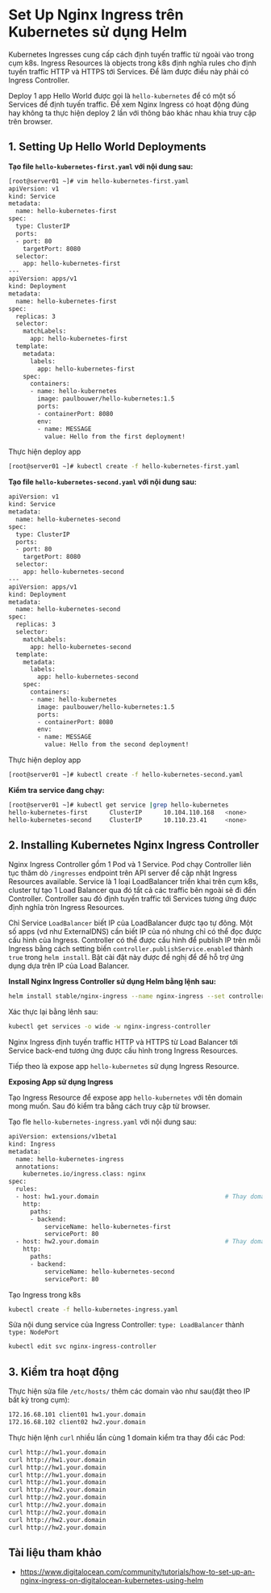 # Set Up Nginx Ingress trên Kubernetes sử dụng Helm

Kubernetes Ingresses cung cấp cách định tuyến traffic từ ngoài vào trong cụm k8s. Ingress Resources là objects trong k8s định nghĩa rules cho định tuyến traffic HTTP và HTTPS tới Services. Để làm được điều này phải có Ingress Controller.

Deploy 1 app Hello World được gọi là `hello-kubernetes` để có một số Services để định tuyến traffic. Đễ xem Nginx Ingress có hoạt động đúng hay không ta thực hiện deploy 2 lần với thông báo khác nhau khia truy cập trên browser.

## 1. Setting Up Hello World Deployments

**Tạo file `hello-kubernetes-first.yaml` với nội dung sau:**
```sh
[root@server01 ~]# vim hello-kubernetes-first.yaml
apiVersion: v1
kind: Service
metadata:
  name: hello-kubernetes-first
spec:
  type: ClusterIP
  ports:
  - port: 80
    targetPort: 8080
  selector:
    app: hello-kubernetes-first
---
apiVersion: apps/v1
kind: Deployment
metadata:
  name: hello-kubernetes-first
spec:
  replicas: 3
  selector:
    matchLabels:
      app: hello-kubernetes-first
  template:
    metadata:
      labels:
        app: hello-kubernetes-first
    spec:
      containers:
      - name: hello-kubernetes
        image: paulbouwer/hello-kubernetes:1.5
        ports:
        - containerPort: 8080
        env:
        - name: MESSAGE
          value: Hello from the first deployment!
```
Thực hiện deploy app
```sh
[root@server01 ~]# kubectl create -f hello-kubernetes-first.yaml
```
**Tạo file `hello-kubernetes-second.yaml` với nội dung sau:**
```sh
apiVersion: v1
kind: Service
metadata:
  name: hello-kubernetes-second
spec:
  type: ClusterIP
  ports:
  - port: 80
    targetPort: 8080
  selector:
    app: hello-kubernetes-second
---
apiVersion: apps/v1
kind: Deployment
metadata:
  name: hello-kubernetes-second
spec:
  replicas: 3
  selector:
    matchLabels:
      app: hello-kubernetes-second
  template:
    metadata:
      labels:
        app: hello-kubernetes-second
    spec:
      containers:
      - name: hello-kubernetes
        image: paulbouwer/hello-kubernetes:1.5
        ports:
        - containerPort: 8080
        env:
        - name: MESSAGE
          value: Hello from the second deployment!
```
Thực hiện deploy app
```sh
[root@server01 ~]# kubectl create -f hello-kubernetes-second.yaml
```
**Kiểm tra service đang chạy:**
```sh
[root@server01 ~]# kubectl get service |grep hello-kubernetes
hello-kubernetes-first      ClusterIP      10.104.110.168   <none>        80/TCP    31m
hello-kubernetes-second     ClusterIP      10.110.23.41     <none>        80/TCP    29m
```
## 2. Installing Kubernetes Nginx Ingress Controller

Nginx Ingress Controller gồm 1 Pod và 1 Service. Pod chạy Controller liên tục thăm dò `/ingresses` endpoint trên API server để cập nhật Ingress Resources available. Service là 1 loại LoadBalancer triển khai trên cụm k8s, cluster tự tạo 1 Load Balancer qua đó tất cả các traffic bên ngoài sẽ đi đến Controller. Controller sau đó định tuyến traffic tới Services tương ứng được định nghĩa tròn Ingress Resources.

Chỉ Service `LoadBalancer` biết IP của LoadBalancer được tạo tự đông. Một số apps (vd như ExternalDNS) cần biết IP của nó nhưng chỉ có thể đọc được cấu hình của Ingress. Controller có thể được cấu hình để publish IP trên mỗi Ingress bằng cách setting biến `controller.publishService.enabled` thành `true` trong `helm install`. Bật cài đặt này được đề nghị để để hỗ trợ ứng dụng dựa trên IP của Load Balancer.

**Install Nginx Ingress Controller sử dụng Helm bằng lệnh sau:**
```sh
helm install stable/nginx-ingress --name nginx-ingress --set controller.publishService.enabled=true
```
Xác thực lại bằng lênh sau:
```sh
kubectl get services -o wide -w nginx-ingress-controller
```
Nginx Ingress định tuyến traffic HTTP và HTTPS từ Load Balancer tới Service back-end tương ứng được cấu hình trong Ingress Resources. 

Tiếp theo là expose app `hello-kubernetes` sử dụng Ingress Resource.

**Exposing App sử dụng Ingress**

Tạo Ingress Resource để expose app `hello-kubernetes` với tên domain mong muốn. Sau đó kiểm tra bằng cách truy cập từ browser.

Tạo fle `hello-kubernetes-ingress.yaml` với nội dung sau:
```sh
apiVersion: extensions/v1beta1
kind: Ingress
metadata:
  name: hello-kubernetes-ingress
  annotations:
    kubernetes.io/ingress.class: nginx
spec:
  rules:
  - host: hw1.your.domain                                   # Thay domain của bạn
    http:
      paths:
      - backend:
          serviceName: hello-kubernetes-first
          servicePort: 80
  - host: hw2.your.domain                                   # Thay domain của bạn
    http:
      paths:
      - backend:
          serviceName: hello-kubernetes-second
          servicePort: 80
```
Tạo Ingress trong k8s
```sh
kubectl create -f hello-kubernetes-ingress.yaml
```
Sửa nội dung service của Ingress Controller: `type: LoadBalancer` thành `type: NodePort`
```sh
kubectl edit svc nginx-ingress-controller
```
## 3. Kiểm tra hoạt động
Thực hiện sửa file `/etc/hosts/` thêm các domain vào như sau(đặt theo IP bất kỳ trong cụm):
```sh
172.16.68.101 client01 hw1.your.domain
172.16.68.102 client02 hw2.your.domain
```
Thực hiện lệnh `curl` nhiều lần cùng 1 domain kiểm tra thay đổi các Pod:
```sh
curl http://hw1.your.domain
curl http://hw1.your.domain
curl http://hw1.your.domain
curl http://hw1.your.domain
curl http://hw1.your.domain
curl http://hw2.your.domain
curl http://hw2.your.domain
curl http://hw2.your.domain
curl http://hw2.your.domain
curl http://hw2.your.domain
curl http://hw2.your.domain
```
## Tài liệu tham khảo 
- https://www.digitalocean.com/community/tutorials/how-to-set-up-an-nginx-ingress-on-digitalocean-kubernetes-using-helm

